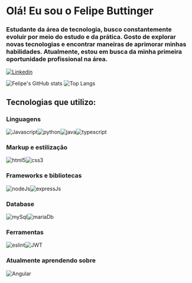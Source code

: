 # Olá! Eu sou o Felipe Buttinger
### Estudante da área de tecnologia, busco constantemente evoluir por meio do estudo e da prática. Gosto de explorar novas tecnologias e encontrar maneiras de aprimorar minhas habilidades. Atualmente, estou em busca da minha primeira oportunidade profissional na área.
<div>

 [![Linkedin](https://img.shields.io/badge/LinkedIn-0077B5?style=for-the-badge&logo=linkedin&logoColor=white)](https://www.linkedin.com/in/felipebuttinger/)

 ![Felipe's GitHub stats](https://github-readme-stats.vercel.app/api?username=FelipeButtinger&show_icons=true&theme=tokyonight)
 ![Top Langs](https://github-readme-stats.vercel.app/api/top-langs/?username=FelipeButtinger&layout=compact)
</div>

## Tecnologias que utilizo:

### Linguagens

<div style ="display:flex"><br/>
<img alt="Javascript" src="https://img.shields.io/badge/javascript-%23323330.svg?style=for-the-badge&logo=javascript&logoColor=%23F7DF1E"/>

<img alt="python" src="https://img.shields.io/badge/python-3670A0?style=for-the-badge&logo=python&logoColor=ffdd54"/>

<img alt="java" src="https://img.shields.io/badge/java-%23ED8B00.svg?style=for-the-badge&logo=openjdk&logoColor=white"/>

<img alt="typescript" src="https://img.shields.io/badge/typescript-%23007ACC.svg?style=for-the-badge&logo=typescript&logoColor=white"/>
</div>

### Markup e estilização
<div style ="display:flex"><br/>

<img alt="html5" src="https://img.shields.io/badge/html5-%23E34F26.svg?style=for-the-badge&logo=html5&logoColor=white"/>

<img alt="css3" src="https://img.shields.io/badge/css3-%231572B6.svg?style=for-the-badge&logo=css3&logoColor=white"/>

</div>

### Frameworks e bibliotecas
<div style ="display:flex"><br/>

<img alt="nodeJs" src="https://img.shields.io/badge/node.js-6DA55F?style=for-the-badge&logo=node.js&logoColor=white"/>

<img alt="expressJs" src="https://img.shields.io/badge/express.js-%23404d59.svg?style=for-the-badge&logo=express&logoColor=%2361DAFB"/>

</div>


### Database
<div style ="display:flex"><br/>

<img alt="mySql" src="https://img.shields.io/badge/mysql-4479A1.svg?style=for-the-badge&logo=mysql&logoColor=white"/>

<img alt="mariaDb" src="https://img.shields.io/badge/MariaDB-003545?style=for-the-badge&logo=mariadb&logoColor=white"/>

</div>

### Ferramentas
<div style ="display:flex"><br/>

<img alt="eslint" src="https://img.shields.io/badge/ESLint-4B3263?style=for-the-badge&logo=eslint&logoColor=white"/>

<img alt="JWT" src="https://img.shields.io/badge/JWT-black?style=for-the-badge&logo=JSON%20web%20tokense"/>

</div>

### Atualmente aprendendo sobre
<img alt="Angular" src="https://img.shields.io/badge/angular-%23DD0031.svg?style=for-the-badge&logo=angular&logoColor=white"/>
